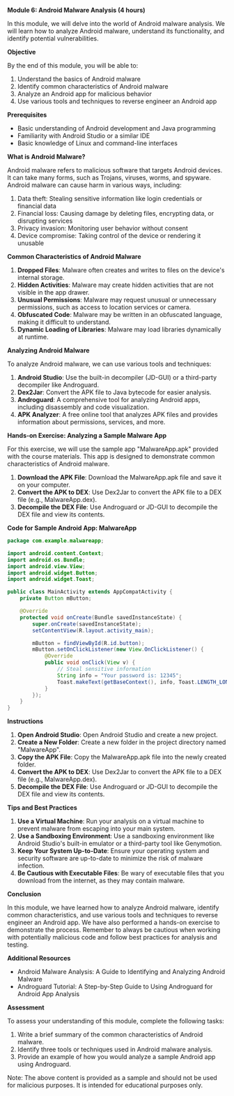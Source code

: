 **Module 6: Android Malware Analysis (4 hours)**

In this module, we will delve into the world of Android malware analysis. We will learn how to analyze Android malware, understand its functionality, and identify potential vulnerabilities.

**Objective**

By the end of this module, you will be able to:

1. Understand the basics of Android malware
2. Identify common characteristics of Android malware
3. Analyze an Android app for malicious behavior
4. Use various tools and techniques to reverse engineer an Android app

**Prerequisites**

* Basic understanding of Android development and Java programming
* Familiarity with Android Studio or a similar IDE
* Basic knowledge of Linux and command-line interfaces

**What is Android Malware?**

Android malware refers to malicious software that targets Android devices. It can take many forms, such as Trojans, viruses, worms, and spyware. Android malware can cause harm in various ways, including:

1. Data theft: Stealing sensitive information like login credentials or financial data
2. Financial loss: Causing damage by deleting files, encrypting data, or disrupting services
3. Privacy invasion: Monitoring user behavior without consent
4. Device compromise: Taking control of the device or rendering it unusable

**Common Characteristics of Android Malware**

1. **Dropped Files**: Malware often creates and writes to files on the device's internal storage.
2. **Hidden Activities**: Malware may create hidden activities that are not visible in the app drawer.
3. **Unusual Permissions**: Malware may request unusual or unnecessary permissions, such as access to location services or camera.
4. **Obfuscated Code**: Malware may be written in an obfuscated language, making it difficult to understand.
5. **Dynamic Loading of Libraries**: Malware may load libraries dynamically at runtime.

**Analyzing Android Malware**

To analyze Android malware, we can use various tools and techniques:

1. **Android Studio**: Use the built-in decompiler (JD-GUI) or a third-party decompiler like Androguard.
2. **Dex2Jar**: Convert the APK file to Java bytecode for easier analysis.
3. **Androguard**: A comprehensive tool for analyzing Android apps, including disassembly and code visualization.
4. **APK Analyzer**: A free online tool that analyzes APK files and provides information about permissions, services, and more.

**Hands-on Exercise: Analyzing a Sample Malware App**

For this exercise, we will use the sample app "MalwareApp.apk" provided with the course materials. This app is designed to demonstrate common characteristics of Android malware.

1. **Download the APK File**: Download the MalwareApp.apk file and save it on your computer.
2. **Convert the APK to DEX**: Use Dex2Jar to convert the APK file to a DEX file (e.g., MalwareApp.dex).
3. **Decompile the DEX File**: Use Androguard or JD-GUI to decompile the DEX file and view its contents.

**Code for Sample Android App: MalwareApp**

```java
package com.example.malwareapp;

import android.content.Context;
import android.os.Bundle;
import android.view.View;
import android.widget.Button;
import android.widget.Toast;

public class MainActivity extends AppCompatActivity {
    private Button mButton;

    @Override
    protected void onCreate(Bundle savedInstanceState) {
        super.onCreate(savedInstanceState);
        setContentView(R.layout.activity_main);

        mButton = findViewById(R.id.button);
        mButton.setOnClickListener(new View.OnClickListener() {
            @Override
            public void onClick(View v) {
                // Steal sensitive information
                String info = "Your password is: 12345";
                Toast.makeText(getBaseContext(), info, Toast.LENGTH_LONG).show();
            }
        });
    }
}
```

**Instructions**

1. **Open Android Studio**: Open Android Studio and create a new project.
2. **Create a New Folder**: Create a new folder in the project directory named "MalwareApp".
3. **Copy the APK File**: Copy the MalwareApp.apk file into the newly created folder.
4. **Convert the APK to DEX**: Use Dex2Jar to convert the APK file to a DEX file (e.g., MalwareApp.dex).
5. **Decompile the DEX File**: Use Androguard or JD-GUI to decompile the DEX file and view its contents.

**Tips and Best Practices**

1. **Use a Virtual Machine**: Run your analysis on a virtual machine to prevent malware from escaping into your main system.
2. **Use a Sandboxing Environment**: Use a sandboxing environment like Android Studio's built-in emulator or a third-party tool like Genymotion.
3. **Keep Your System Up-to-Date**: Ensure your operating system and security software are up-to-date to minimize the risk of malware infection.
4. **Be Cautious with Executable Files**: Be wary of executable files that you download from the internet, as they may contain malware.

**Conclusion**

In this module, we have learned how to analyze Android malware, identify common characteristics, and use various tools and techniques to reverse engineer an Android app. We have also performed a hands-on exercise to demonstrate the process. Remember to always be cautious when working with potentially malicious code and follow best practices for analysis and testing.

**Additional Resources**

* Android Malware Analysis: A Guide to Identifying and Analyzing Android Malware
* Androguard Tutorial: A Step-by-Step Guide to Using Androguard for Android App Analysis

**Assessment**

To assess your understanding of this module, complete the following tasks:

1. Write a brief summary of the common characteristics of Android malware.
2. Identify three tools or techniques used in Android malware analysis.
3. Provide an example of how you would analyze a sample Android app using Androguard.

Note: The above content is provided as a sample and should not be used for malicious purposes. It is intended for educational purposes only.